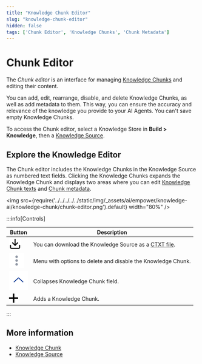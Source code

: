 ```yaml
---
title: "Knowledge Chunk Editor"
slug: "knowledge-chunk-editor"
hidden: false
tags: ['Chunk Editor', 'Knowledge Chunks', 'Chunk Metadata']
---
```



# Chunk Editor

The _Chunk editor_ is an interface for managing [Knowledge Chunks](knowledge-chunk.md) and editing their content.

You can add, edit, rearrange, disable, and delete Knowledge Chunks, as well as add metadata to them. This way, you can ensure the accuracy and relevance of the knowledge you provide to your AI Agents. You can't save empty Knowledge Chunks.

To access the Chunk editor, select a Knowledge Store in **Build > Knowledge**, then a [Knowledge Source](../knowledge-source/knowledge-source.md).

## Explore the Knowledge Editor

The Chunk editor includes the Knowledge Chunks in the Knowledge Source as numbered text fields. Clicking the Knowledge Chunks expands the Knowledge Chunk and displays two areas where you can edit [Knowledge Chunk texts](knowledge-chunk.md#knowledge-chunk-text) and [Chunk metadata](knowledge-chunk.md#chunk-metadata).

<img src={require('../../../../../static/img/_assets/ai/empower/knowledge-ai/knowledge-chunk/chunk-editor.png').default} width="80%" />

:::info[Controls]

  | Button                                                                | Description                                                                                       |
  |-----------------------------------------------------------------------|---------------------------------------------------------------------------------------------------|
  | ![download](../../../../../static/img/_assets/voice-gateway/dowload.svg)            | You can download the Knowledge Source as a [CTXT file](../knowledge-source/text-formats/ctxt.md). |
  | ![vertical-ellipsis](../../../../../static/img/_assets/icons/vertical-ellipsis.svg) | Menu with options to delete and disable the Knowledge Chunk.                                      |
  | ![collapse-arrow](../../../../../static/img/_assets/icons/collapse-arrow.svg)       | Collapses Knowledge Chunk field.                                                                  |
  | ![plus-sign](../../../../../static/img/_assets/icons/plus-sign.svg)                 | Adds a Knowledge Chunk.                                                                           |

:::


## More information

- [Knowledge Chunk](knowledge-chunk.md)
- [Knowledge Source](../knowledge-source/knowledge-source.md)
